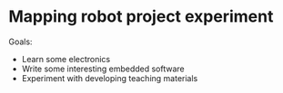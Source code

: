 # Mapping robot project experiment

Goals:

 - Learn some electronics
 - Write some interesting embedded software
 - Experiment with developing teaching materials
